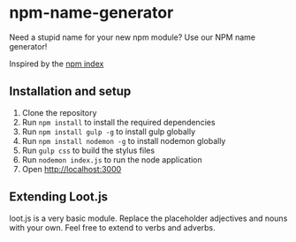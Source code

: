 # npm-name-generator

Need a stupid name for your new npm module? Use our NPM name generator!

Inspired by the [npm index](https://www.npmjs.com/browse/depended)

## Installation and setup

1. Clone the repository
2. Run `npm install` to install the required dependencies
3. Run `npm install gulp -g` to install gulp globally
4. Run `npm install nodemon -g` to install nodemon globally
5. Run `gulp css` to build the stylus files
6. Run `nodemon index.js` to run the node application
7. Open [http://localhost:3000](http://localhost:3000)

## Extending Loot.js

loot.js is a very basic module. Replace the placeholder adjectives and nouns
with your own. Feel free to extend to verbs and adverbs.
